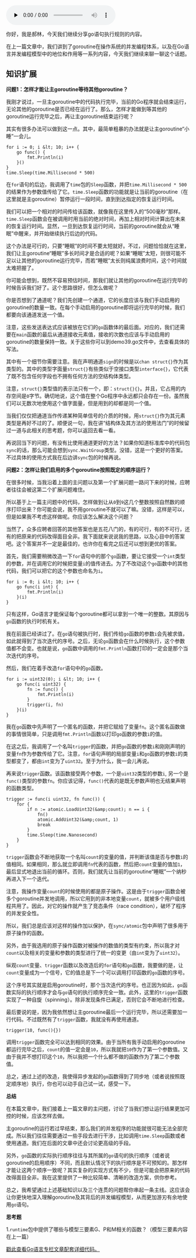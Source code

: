 <audio id="audio" title="17 | go语句及其执行规则（下）" controls="" preload="none"><source id="mp3" src="https://static001.geekbang.org/resource/audio/32/69/320eb1c9984006456cf43768d3b0b369.mp3"></audio>

你好，我是郝林，今天我们继续分享go语句执行规则的内容。

在上一篇文章中，我们讲到了goroutine在操作系统的并发编程体系，以及在Go语言并发编程模型中的地位和作用等一系列内容，今天我们继续来聊一聊这个话题。

## 知识扩展

**问题1：怎样才能让主goroutine等待其他goroutine？**

我刚才说过，一旦主goroutine中的代码执行完毕，当前的Go程序就会结束运行，无论其他的goroutine是否已经在运行了。那么，怎样才能做到等其他的goroutine运行完毕之后，再让主goroutine结束运行呢？

其实有很多办法可以做到这一点。其中，最简单粗暴的办法就是让主goroutine“小睡”一会儿。

```
for i := 0; i &lt; 10; i++ {
	go func() {
		fmt.Println(i)
	}()
}
time.Sleep(time.Millisecond * 500)

```

在`for`语句的后边，我调用了`time`包的`Sleep`函数，并把`time.Millisecond * 500`的结果作为参数值传给了它。`time.Sleep`函数的功能就是让当前的goroutine（在这里就是主goroutine）暂停运行一段时间，直到到达指定的恢复运行时间。

我们可以把一个相对的时间传给该函数，就像我在这里传入的“500毫秒”那样。`time.Sleep`函数会在被调用时用当前的绝对时间，再加上相对时间计算出在未来的恢复运行时间。显然，一旦到达恢复运行时间，当前的goroutine就会从“睡眠”中醒来，并开始继续执行后边的代码。

这个办法是可行的，只要“睡眠”的时间不要太短就好。不过，问题恰恰就在这里，我们让主goroutine“睡眠”多长时间才是合适的呢？如果“睡眠”太短，则很可能不足以让其他的goroutine运行完毕，而若“睡眠”太长则纯属浪费时间，这个时间就太难把握了。

你可能会想到，既然不容易预估时间，那我们就让其他的goroutine在运行完毕的时候告诉我们好了。这个思路很好，但怎么做呢？

你是否想到了通道呢？我们先创建一个通道，它的长度应该与我们手动启用的goroutine的数量一致。在每个手动启用的goroutine即将运行完毕的时候，我们都要向该通道发送一个值。

注意，这些发送表达式应该被放在它们的`go`函数体的最后面。对应的，我们还需要在`main`函数的最后从通道接收元素值，接收的次数也应该与手动启用的goroutine的数量保持一致。关于这些你可以到demo39.go文件中，去查看具体的写法。

其中有一个细节你需要注意。我在声明通道`sign`的时候是以`chan struct{}`作为其类型的。其中的类型字面量`struct{}`有些类似于空接口类型`interface{}`，它代表了既不包含任何字段也不拥有任何方法的空结构体类型。

注意，`struct{}`类型值的表示法只有一个，即：`struct{}{}`。并且，它占用的内存空间是`0`字节。确切地说，这个值在整个Go程序中永远都只会存在一份。虽然我们可以无数次地使用这个值字面量，但是用到的却都是同一个值。

当我们仅仅把通道当作传递某种简单信号的介质的时候，用`struct{}`作为其元素类型是再好不过的了。顺便说一句，我在讲“结构体及其方法的使用法门”的时候留过一道与此相关的思考题，你可以返回去看一看。

再说回当下的问题，有没有比使用通道更好的方法？如果你知道标准库中的代码包`sync`的话，那么可能会想到`sync.WaitGroup`类型。没错，这是一个更好的答案。不过具体的使用方式我在后边讲`sync`包的时候再说。

**问题2：怎样让我们启用的多个goroutine按照既定的顺序运行？**

在很多时候，当我沿着上面的主问题以及第一个扩展问题一路问下来的时候，应聘者往往会被这第二个扩展问题难住。

所以基于上一篇主问题中的代码，怎样做到让从`0`到`9`这几个整数按照自然数的顺序打印出来？你可能会说，我不用goroutine不就可以了嘛。没错，这样是可以，但是如果我不考虑这样做呢。你应该怎么解决这个问题？

当然了，众多应聘者回答的其他答案也是五花八门的，有的可行，有的不可行，还有的把原来的代码改得面目全非。我下面就来说说我的思路，以及心目中的答案吧。这个答案并不一定是最佳的，也许你在看完之后还可以想到更优的答案。

首先，我们需要稍微改造一下`for`语句中的那个`go`函数，要让它接受一个`int`类型的参数，并在调用它的时候把变量`i`的值传进去。为了不改动这个`go`函数中的其他代码，我们可以把它的这个参数也命名为`i`。

```
for i := 0; i &lt; 10; i++ {
	go func(i int) {
		fmt.Println(i)
	}(i)
}

```

只有这样，Go语言才能保证每个goroutine都可以拿到一个唯一的整数。其原因与`go`函数的执行时机有关。

我在前面已经讲过了。在`go`语句被执行时，我们传给`go`函数的参数`i`会先被求值，如此就得到了当次迭代的序号。之后，无论`go`函数会在什么时候执行，这个参数值都不会变。也就是说，`go`函数中调用的`fmt.Println`函数打印的一定会是那个当次迭代的序号。

然后，我们在着手改造`for`语句中的`go`函数。

```
for i := uint32(0); i &lt; 10; i++ {
	go func(i uint32) {
		fn := func() {
			fmt.Println(i)
		}
		trigger(i, fn)
	}(i)
}

```

我在`go`函数中先声明了一个匿名的函数，并把它赋给了变量`fn`。这个匿名函数做的事情很简单，只是调用`fmt.Println`函数以打印`go`函数的参数`i`的值。

在这之后，我调用了一个名叫`trigger`的函数，并把`go`函数的参数`i`和刚刚声明的变量`fn`作为参数传给了它。注意，`for`语句声明的局部变量`i`和`go`函数的参数`i`的类型都变了，都由`int`变为了`uint32`。至于为什么，我一会儿再说。

再来说`trigger`函数。该函数接受两个参数，一个是`uint32`类型的参数`i`, 另一个是`func()`类型的参数`fn`。你应该记得，`func()`代表的是既无参数声明也无结果声明的函数类型。

```
trigger := func(i uint32, fn func()) {
	for {
		if n := atomic.LoadUint32(&amp;count); n == i {
			fn()
			atomic.AddUint32(&amp;count, 1)
			break
		}
		time.Sleep(time.Nanosecond)
	}
}

```

`trigger`函数会不断地获取一个名叫`count`的变量的值，并判断该值是否与参数`i`的值相同。如果相同，那么就立即调用`fn`代表的函数，然后把`count`变量的值加`1`，最后显式地退出当前的循环。否则，我们就先让当前的goroutine“睡眠”一个纳秒再进入下一个迭代。

注意，我操作变量`count`的时候使用的都是原子操作。这是由于`trigger`函数会被多个goroutine并发地调用，所以它用到的非本地变量`count`，就被多个用户级线程共用了。因此，对它的操作就产生了竞态条件（race condition），破坏了程序的并发安全性。

所以，我们总是应该对这样的操作加以保护，在`sync/atomic`包中声明了很多用于原子操作的函数。

另外，由于我选用的原子操作函数对被操作的数值的类型有约束，所以我才对`count`以及相关的变量和参数的类型进行了统一的变更（由`int`变为了`uint32`）。

纵观`count`变量、`trigger`函数以及改造后的`for`语句和`go`函数，我要做的是，让`count`变量成为一个信号，它的值总是下一个可以调用打印函数的`go`函数的序号。

这个序号其实就是启用goroutine时，那个当次迭代的序号。也正因为如此，`go`函数实际的执行顺序才会与`go`语句的执行顺序完全一致。此外，这里的`trigger`函数实现了一种自旋（spinning）。除非发现条件已满足，否则它会不断地进行检查。

最后要说的是，因为我依然想让主goroutine最后一个运行完毕，所以还需要加一行代码。不过既然有了`trigger`函数，我就没有再使用通道。

```
trigger(10, func(){})

```

调用`trigger`函数完全可以达到相同的效果。由于当所有我手动启用的goroutine都运行完毕之后，`count`的值一定会是`10`，所以我就把`10`作为了第一个参数值。又由于我并不想打印这个`10`，所以我把一个什么都不做的函数作为了第二个参数值。

总之，通过上述的改造，我使得异步发起的`go`函数得到了同步地（或者说按照既定顺序地）执行，你也可以动手自己试一试，感受一下。

**总结**

在本篇文章中，我们接着上一篇文章的主问题，讨论了当我们想让运行结果更加可控的时候，应该怎样去做。

主goroutine的运行若过早结束，那么我们的并发程序的功能就很可能无法全部完成。所以我们往往需要通过一些手段去进行干涉，比如调用`time.Sleep`函数或者使用通道。我们在后面的文章中还会讨论更高级的手段。

另外，`go`函数的实际执行顺序往往与其所属的`go`语句的执行顺序（或者说goroutine的启用顺序）不同，而且默认情况下的执行顺序是不可预知的。那怎样才能让这两个顺序一致呢？其实复杂的实现方式有不少，但是可能会把原来的代码改得面目全非。我在这里提供了一种比较简单、清晰的改造方案，供你参考。

总之，我希望通过上述基础知识以及三个连贯的问题帮你串起一条主线。这应该会让你更快地深入理解goroutine及其背后的并发编程模型，从而更加游刃有余地使用`go`语句。

**思考题**

1.`runtime`包中提供了哪些与模型三要素G、P和M相关的函数？（模型三要素内容在上一篇）

[戳此查看Go语言专栏文章配套详细代码。](https://github.com/hyper0x/Golang_Puzzlers)


